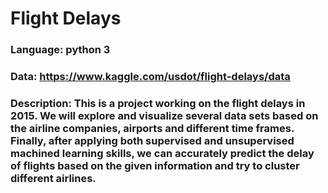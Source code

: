 # Flight Delays
### Language: python 3
### Data: https://www.kaggle.com/usdot/flight-delays/data
### Description: This is a project working on the flight delays in 2015. We will explore and visualize several data sets based on the airline companies, airports and different time frames. Finally, after applying both supervised and unsupervised machined learning skills, we can accurately predict the delay of flights based on the given information and try to cluster different airlines.
